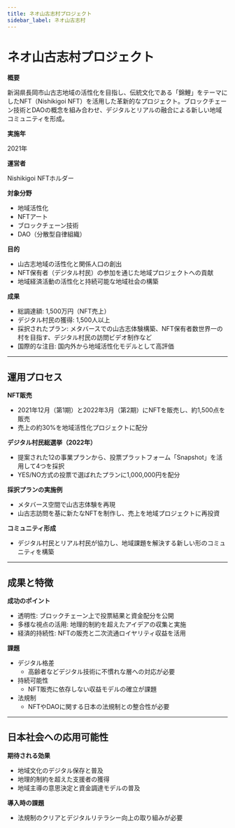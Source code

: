```yaml
---
title: ネオ山古志村プロジェクト
sidebar_label: ネオ山古志村
---
```


# ネオ山古志村プロジェクト

**概要**

新潟県長岡市山古志地域の活性化を目指し、伝統文化である「錦鯉」をテーマにしたNFT（Nishikigoi NFT）を活用した革新的なプロジェクト。ブロックチェーン技術とDAOの概念を組み合わせ、デジタルとリアルの融合による新しい地域コミュニティを形成。

**実施年**

2021年

**運営者**

Nishikigoi NFTホルダー

**対象分野**

* 地域活性化
* NFTアート
* ブロックチェーン技術
* DAO（分散型自律組織）

**目的**

* 山古志地域の活性化と関係人口の創出
* NFT保有者（デジタル村民）の参加を通じた地域プロジェクトへの貢献
* 地域経済活動の活性化と持続可能な地域社会の構築

**成果**

* 総調達額: 1,500万円（NFT売上）
* デジタル村民の獲得: 1,500人以上
* 採択されたプラン: メタバースでの山古志体験構築、NFT保有者数世界一の村を目指す、デジタル村民の訪問ビデオ制作など
* 国際的な注目: 国内外から地域活性化モデルとして高評価

***

## 運用プロセス

**NFT販売**

* 2021年12月（第1期）と2022年3月（第2期）にNFTを販売し、約1,500点を販売
* 売上の約30%を地域活性化プロジェクトに配分

**デジタル村民総選挙（2022年）**

* 提案された12の事業プランから、投票プラットフォーム「Snapshot」を活用して4つを採択
* YES/NO方式の投票で選ばれたプランに1,000,000円を配分

**採択プランの実施例**

* メタバース空間で山古志体験を再現
* 山古志訪問を基に新たなNFTを制作し、売上を地域プロジェクトに再投資

**コミュニティ形成**

* デジタル村民とリアル村民が協力し、地域課題を解決する新しい形のコミュニティを構築

***

## 成果と特徴

**成功のポイント**

* 透明性: ブロックチェーン上で投票結果と資金配分を公開
* 多様な視点の活用: 地理的制約を超えたアイデアの収集と実施
* 経済的持続性: NFTの販売と二次流通ロイヤリティ収益を活用

**課題**

* デジタル格差
  * 高齢者などデジタル技術に不慣れな層への対応が必要
* 持続可能性
  * NFT販売に依存しない収益モデルの確立が課題
* 法規制
  * NFTやDAOに関する日本の法規制との整合性が必要

***

## 日本社会への応用可能性

**期待される効果**

* 地域文化のデジタル保存と普及
* 地理的制約を超えた支援者の獲得
* 地域主導の意思決定と資金調達モデルの普及

**導入時の課題**

* 法規制のクリアとデジタルリテラシー向上の取り組みが必要 